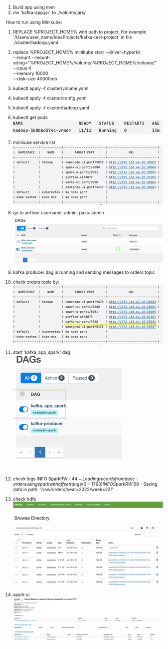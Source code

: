 1) Build app using mvn
2) mv 'kafka-app.jar' to ./volume/jars/

How to run using Minikube:
1) REPLACE %PROJECT_HOME% with path to project. For example '/Users/user_name/IdeaProjects/kafka-test-project' in file ./cluster/hadoop.yaml

2) replace %PROJECT_HOME% 
minikube start --driver=hyperkit \
   --mount --mount-string="%PROJECT_HOME%/volume/:%PROJECT_HOME%/volume/" \
   --cpus 4 \
   --memory 10000 \
   --disk-size 40000mb
3) kubectl apply -f cluster/volume.yaml
4) kubectl apply -f cluster/config.yaml
5) kubectl apply -f cluster/hadoop.yaml
6) kubectl get pods
   ![Alt text](/images/get_pods.png)
7) minikube service list
   ![Alt text](/images/minikube_service_list.png)
8) go to airflow. username: admin. pass: admin
   ![Alt text](/images/airflow_1.png)
9) kafka producer dag is running and sending messages to orders topic
10) check orders topic by:
    ![Alt text](/images/go_to_kafka_ui.png)
11) start 'kafka_app_spark' dag
    ![Alt text](/images/start_kafka_app_dag.png)
12) check logs
INFO  SparkRW$:44 - Loading records from topic: orders using spark with offset range (0 - 1793)
INFO  SparkRW$:58 - Saving data in path: '/raw/orders/year=2022/week=22/'
13) check hdfs
    ![Alt text](/images/hdfs.png)
14) spark ui
    ![Alt text](/images/spark_ui.png)